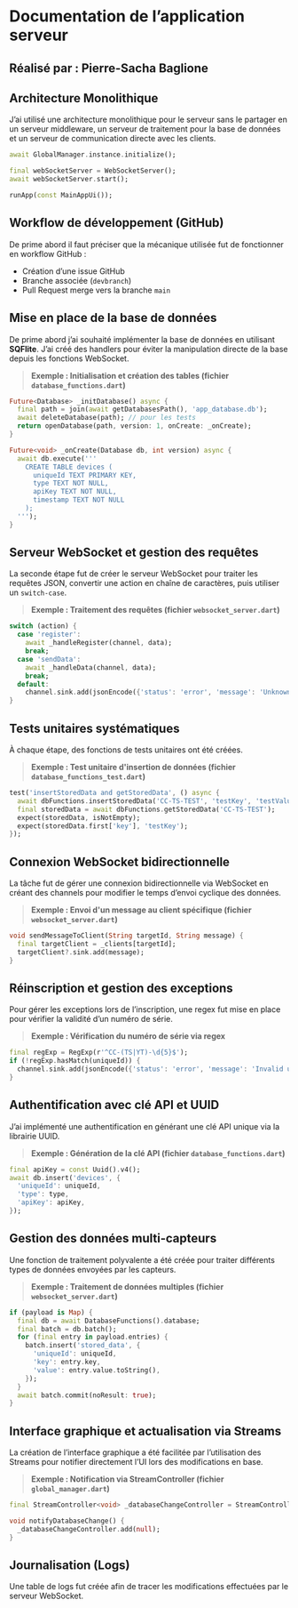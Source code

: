 # Documentation de l’application serveur
## Réalisé par : Pierre-Sacha Baglione

## Architecture Monolithique
J’ai utilisé une architecture monolithique pour le serveur sans le partager en un serveur middleware, un serveur de traitement pour la base de données et un serveur de communication directe avec les clients.


```dart
await GlobalManager.instance.initialize();

final webSocketServer = WebSocketServer();
await webSocketServer.start();

runApp(const MainAppUi());
```

## Workflow de développement (GitHub)
De prime abord il faut préciser que la mécanique utilisée fut de fonctionner en workflow GitHub :
- Création d’une issue GitHub
- Branche associée (`devbranch`)
- Pull Request merge vers la branche `main`

## Mise en place de la base de données
De prime abord j’ai souhaité implémenter la base de données en utilisant **SQFlite**. J’ai créé des handlers pour éviter la manipulation directe de la base depuis les fonctions WebSocket.

> **Exemple : Initialisation et création des tables (fichier `database_functions.dart`)**
```dart
Future<Database> _initDatabase() async {
  final path = join(await getDatabasesPath(), 'app_database.db');
  await deleteDatabase(path); // pour les tests
  return openDatabase(path, version: 1, onCreate: _onCreate);
}

Future<void> _onCreate(Database db, int version) async {
  await db.execute('''
    CREATE TABLE devices (
      uniqueId TEXT PRIMARY KEY,
      type TEXT NOT NULL,
      apiKey TEXT NOT NULL,
      timestamp TEXT NOT NULL
    );
  ''');
}
```

## Serveur WebSocket et gestion des requêtes
La seconde étape fut de créer le serveur WebSocket pour traiter les requêtes JSON, convertir une action en chaîne de caractères, puis utiliser un `switch-case`.

> **Exemple : Traitement des requêtes (fichier `websocket_server.dart`)**
```dart
switch (action) {
  case 'register':
    await _handleRegister(channel, data);
    break;
  case 'sendData':
    await _handleData(channel, data);
    break;
  default:
    channel.sink.add(jsonEncode({'status': 'error', 'message': 'Unknown action'}));
}
```

## Tests unitaires systématiques
À chaque étape, des fonctions de tests unitaires ont été créées.

> **Exemple : Test unitaire d'insertion de données (fichier `database_functions_test.dart`)**
```dart
test('insertStoredData and getStoredData', () async {
  await dbFunctions.insertStoredData('CC-TS-TEST', 'testKey', 'testValue');
  final storedData = await dbFunctions.getStoredData('CC-TS-TEST');
  expect(storedData, isNotEmpty);
  expect(storedData.first['key'], 'testKey');
});
```

## Connexion WebSocket bidirectionnelle
La tâche fut de gérer une connexion bidirectionnelle via WebSocket en créant des channels pour modifier le temps d’envoi cyclique des données.

> **Exemple : Envoi d'un message au client spécifique (fichier `websocket_server.dart`)**
```dart
void sendMessageToClient(String targetId, String message) {
  final targetClient = _clients[targetId];
  targetClient?.sink.add(message);
}
```

## Réinscription et gestion des exceptions
Pour gérer les exceptions lors de l’inscription, une regex fut mise en place pour vérifier la validité d’un numéro de série.

> **Exemple : Vérification du numéro de série via regex**
```dart
final regExp = RegExp(r'^CC-(TS|YT)-\d{5}$');
if (!regExp.hasMatch(uniqueId)) {
  channel.sink.add(jsonEncode({'status': 'error', 'message': 'Invalid uniqueId format'}));
}
```

## Authentification avec clé API et UUID
J’ai implémenté une authentification en générant une clé API unique via la librairie UUID.

> **Exemple : Génération de la clé API (fichier `database_functions.dart`)**
```dart
final apiKey = const Uuid().v4();
await db.insert('devices', {
  'uniqueId': uniqueId,
  'type': type,
  'apiKey': apiKey,
});
```

## Gestion des données multi-capteurs
Une fonction de traitement polyvalente a été créée pour traiter différents types de données envoyées par les capteurs.

> **Exemple : Traitement de données multiples (fichier `websocket_server.dart`)**
```dart
if (payload is Map) {
  final db = await DatabaseFunctions().database;
  final batch = db.batch();
  for (final entry in payload.entries) {
    batch.insert('stored_data', {
      'uniqueId': uniqueId,
      'key': entry.key,
      'value': entry.value.toString(),
    });
  }
  await batch.commit(noResult: true);
}
```

## Interface graphique et actualisation via Streams
La création de l’interface graphique a été facilitée par l’utilisation des Streams pour notifier directement l’UI lors des modifications en base.

> **Exemple : Notification via StreamController (fichier `global_manager.dart`)**
```dart
final StreamController<void> _databaseChangeController = StreamController.broadcast();

void notifyDatabaseChange() {
  _databaseChangeController.add(null);
}
```

## Journalisation (Logs)
Une table de logs fut créée afin de tracer les modifications effectuées par le serveur WebSocket.
